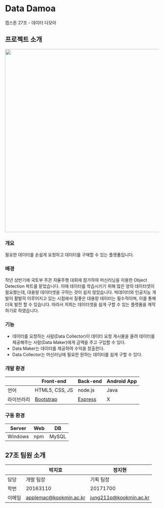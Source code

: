 
<!-- Data Damoa -->
# Data Damoa
캡스톤 27조 - 데이터 다모아
## 프로젝트 소개

<img width="600" src="https://user-images.githubusercontent.com/6459539/113539084-e0829300-9617-11eb-8df6-cff2dc69ff7b.png">


### 개요
필요한 데이터를 손쉽게 요청하고 데이터를 구매할 수 있는 플랫폼입니다.

### 배경
작년 상반기에 국토부 주관 자율주행 대회에 참가하여 머신러닝을 이용한 Object Detection 파트를 맡았습니다. 이때 데이터를 학습시키기 위해 많은 양의 데이터셋이 필요했는데, 대용량 데이터셋을 구하는 것이 쉽지 않았습니다. 빅데이터와 인공지능 개발이 활발히 이루어지고 있는 시점에서 질좋은 대용량 데이터는 필수적이며, 이를 통해 더욱 발전 할 수 있습니다. 따라서 저희는 데이터셋을 쉽게 구할 수 있는 플랫폼을 제작하기로 하였습니다.

### 기능
* 데이터를 요청하는 사람(Data Collector)이 데이터 요청 게시물을 올려 데이터를 제공해주는 사람(Data Maker)에게 금액을 주고 구입할 수 있다.
* Data Maker는 데이터를 제공하여 수익을 창출한다.
* Data Collector는 머신러닝에 필요한 원하는 데이터를 쉽게 구할 수 있다.

### 개발 환경
||Front-end|Back-end|Android App|
|-|-----|-----|-----|
|언어|HTML5, CSS, JS|node.js|Java|
|라이브러리|[Bootstrap](https://getbootstrap.com/)|[Express](https://expressjs.com/ko/)|X|

 
### 구동 환경
|Server|Web|DB|
|-|-|-|
|Windows|npm|MySQL|


## 27조 팀원 소개
||박지호|정지현|
|-|-----|-----|
|담당|개발 팀장|기획 팀장|
|학번|20163110|20171700|
|이메일|applemac@kookmin.ac.kr|jung211p@kookmin.ac.kr|
